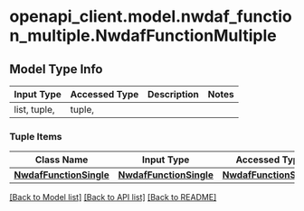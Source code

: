 # openapi_client.model.nwdaf_function_multiple.NwdafFunctionMultiple

## Model Type Info
Input Type | Accessed Type | Description | Notes
------------ | ------------- | ------------- | -------------
list, tuple,  | tuple,  |  | 

### Tuple Items
Class Name | Input Type | Accessed Type | Description | Notes
------------- | ------------- | ------------- | ------------- | -------------
[**NwdafFunctionSingle**](NwdafFunctionSingle.md) | [**NwdafFunctionSingle**](NwdafFunctionSingle.md) | [**NwdafFunctionSingle**](NwdafFunctionSingle.md) |  | 

[[Back to Model list]](../../README.md#documentation-for-models) [[Back to API list]](../../README.md#documentation-for-api-endpoints) [[Back to README]](../../README.md)

